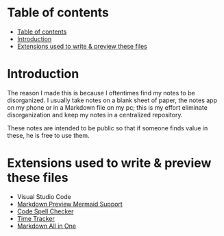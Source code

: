 # Table of contents
- [Table of contents](#table-of-contents)
- [Introduction](#introduction)
- [Extensions used to write & preview these files](#extensions-used-to-write--preview-these-files)


# Introduction
The reason I made this is because I oftentimes find my notes to be disorganized. I usually take notes on a blank sheet of paper, the notes app on my phone or in a Markdown file on my pc; this is my effort eliminate disorganization and keep my notes in a centralized repository.

These notes are intended to be public so that if someone finds value in these, he is free to use them.
# Extensions used to write & preview these files
* Visual Studio Code
* [Markdown Preview Mermaid Support](https://marketplace.visualstudio.com/items?itemName=bierner.markdown-mermaid)
* [Code Spell Checker](https://marketplace.visualstudio.com/items?itemName=streetsidesoftware.code-spell-checker)
* [Time Tracker](https://marketplace.visualstudio.com/items?itemName=alexcambose.time-tracker)
* [Markdown All in One](https://marketplace.visualstudio.com/items?itemName=yzhang.markdown-all-in-one)
